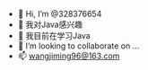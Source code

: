 - 👋 Hi, I’m @328376654
- 👀 我对Java感兴趣
- 🌱 我目前在学习Java
- 💞️ I’m looking to collaborate on ...
- 📫 wangjiming96@163.com

<!---
328376654/328376654 is a ✨ special ✨ repository because its `README.md` (this file) appears on your GitHub profile.
You can click the Preview link to take a look at your changes.
--->
